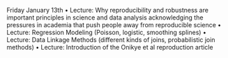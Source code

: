 Friday January 13th
• Lecture: Why reproducibility and
robustness are important
principles in science and data
analysis acknowledging the
pressures in academia that push
people away from reproducible
science
• Lecture: Regression Modeling
(Poisson, logistic, smoothing
splines)
• Lecture: Data Linkage Methods
(different kinds of joins,
probabilistic join methods)
• Lecture: Introduction of the
Onikye et al reproduction article